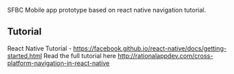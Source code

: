 SFBC Mobile app prototype based on react native navigation tutorial. 

## Tutorial
React Native Tutorial - https://facebook.github.io/react-native/docs/getting-started.html
Read the full tutorial here http://rationalappdev.com/cross-platform-navigation-in-react-native
